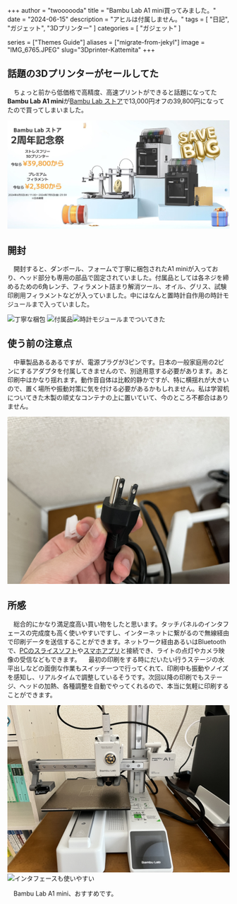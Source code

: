 +++
author = "twoooooda"
title = "Bambu Lab A1 mini買ってみました。"
date = "2024-06-15"
description = "アヒルは付属しません。"
tags = [
    "日記",
    "ガジェット",
    "3Dプリンター"
]
categories = [
    "ガジェット"
]

series = ["Themes Guide"]
aliases = ["migrate-from-jekyl"]
image = "IMG_6765.JPEG"
slug="3Dprinter-Kattemita"
+++



## 話題の3Dプリンターがセールしてた
　ちょっと前から低価格で高精度、高速プリントができると話題になってた**Bambu Lab A1 mini**が[Bambu Lab ストア](https://jp.store.bambulab.com/)で13,000円オフの39,800円になってたので買ってしまいました。

![安い！](2024-06-15.jpg)






## 開封
　開封すると、ダンボール、フォームで丁寧に梱包されたA1 miniが入っており、ヘッド部分も専用の部品で固定されていました。付属品としては各ネジを締めるための6角レンチ、フィラメント詰まり解消ツール、オイル、グリス、試験印刷用フィラメントなどが入っていました。中にはなんと置時計自作用の時計モジュールまで入っていました。

![丁寧な梱包](IMG_6744.jpg)
![付属品](IMG_6746.JPEG)![時計モジュールまでついてきた](IMG_6745.JPEG)






## 使う前の注意点
　中華製品あるあるですが、電源プラグが3ピンです。日本の一般家庭用の2ピンにするアダプタを付属してきませんので、別途用意する必要があります。あと印刷中はかなり揺れます。動作音自体は比較的静かですが、特に横揺れが大きいので、置く場所や振動対策に気を付ける必要があるかもしれません。私は学習机についてきた木製の頑丈なコンテナの上に置いていて、今のところ不都合はありません。

![3ピンです](IMG_6747.jpg)







## 所感
　総合的にかなり満足度高い買い物をしたと思います。タッチパネルのインタフェースの完成度も高く使いやすいですし、インターネットに繋がるので無線経由で印刷データを送信することができます。ネットワーク経由あるいはBluetoothで、[PCのスライスソフト](https://apps.apple.com/us/app/bambu-handy/id1625671285)や[スマホアプリ](https://apps.apple.com/us/app/bambu-handy/id1625671285)と接続でき、ライトの点灯やカメラ映像の受信などもできます。
　最初の印刷をする時にだいたい行うステージの水平出しなどの面倒な作業もスイッチ一つで行ってくれて、印刷中も振動やノイズを感知し、リアルタイムで調整しているそうです。次回以降の印刷でもステージ、ヘッドの加熱、各種調整を自動でやってくれるので、本当に気軽に印刷することができます。


![良い買い物をした](IMG_6748.jpg)
![インタフェースも使いやすい](IMG_6766.JPEG)



　Bambu Lab A1 mini、おすすめです。



